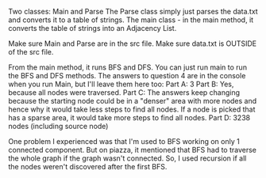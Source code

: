Two classes: Main and Parse
The Parse class simply just parses the data.txt and converts it to a table of strings. 
The main class - in the main method, it converts the table of strings into an Adjacency List.

Make sure Main and Parse are in the src file. Make sure data.txt is OUTSIDE of the src file.

From the main method, it runs BFS and DFS. You can just run main to run the BFS and DFS methods.
The answers to question 4 are in the console when you run Main, but I'll leave them here too:
Part A: 3
Part B: Yes, because all nodes were traversed.
Part C: The answers keep changing because the starting node could be in a "denser" area with more 
nodes and hence why it would take less steps to find all nodes. If a node is picked that has
a sparse area, it would take more steps to find all nodes.
Part D: 3238 nodes (including source node)

One problem I experienced was that I'm used to BFS working on only 1 connected component. But on
piazza, it mentioned that BFS had to traverse the whole graph if the graph wasn't connected. So,
I used recursion if all the nodes weren't discovered after the first BFS.

